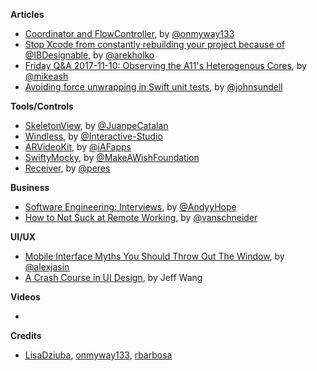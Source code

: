 **Articles**

* [Coordinator and FlowController](https://github.com/onmyway133/blog/issues/106), by [@onmyway133](https://twitter.com/onmyway133)
* [Stop Xcode from constantly rebuilding your project because of @IBDesignable](http://holko.pl/2017/11/15/rebuilding-ibdesignables/), by [@arekholko](https://twitter.com/arekholko)
* [Friday Q&A 2017-11-10: Observing the A11's Heterogenous Cores](https://www.mikeash.com/pyblog/friday-qa-2017-11-10-observing-the-a11s-heterogenous-cores.html), by [@mikeash](https://twitter.com/mikeash)
* [Avoiding force unwrapping in Swift unit tests](https://www.swiftbysundell.com/posts/avoiding-force-unwrapping-in-swift-unit-tests), by [@johnsundell](https://twitter.com/johnsundell)

**Tools/Controls**

* [SkeletonView](https://github.com/Juanpe/SkeletonView), by [@JuanpeCatalan](https://twitter.com/JuanpeCatalan)
* [Windless](https://github.com/Interactive-Studio/Windless), by [@Interactive-Studio](https://github.com/Interactive-Studio)
* [ARVideoKit](https://github.com/AFathi/ARVideoKit), by [@iAFapps](https://twitter.com/iAFapps)
* [SwiftyMocky](https://github.com/MakeAWishFoundation/SwiftyMocky), by [@MakeAWishFoundation](https://github.com/MakeAWishFoundation/)
* [Receiver](https://github.com/RuiAAPeres/Receiver), by [@peres](https://twitter.com/peres/)

**Business**

* [Software Engineering: Interviews](https://medium.com/@AndyyHope/software-engineering-interviews-744380f4f2af), by [@AndyyHope](https://twitter.com/AndyyHope)
* [How to Not Suck at Remote Working](http://www.vanschneider.com/remote-working), by [@vanschneider](https://twitter.com/vanschneider)

**UI/UX**

* [Mobile Interface Myths You Should Throw Out The Window](https://www.smashingmagazine.com/2017/11/mobile-interface-myths/), by [@alexjasin](https://twitter.com/alexjasin)
* [A Crash Course in UI Design](https://blog.marvelapp.com/crash-course-ui-design/), by Jeff Wang

**Videos**

* 

**Credits**

* [LisaDziuba](https://github.com/LisaDziuba), [onmyway133](https://github.com/onmyway133), [rbarbosa](https://github.com/rbarbosa)
